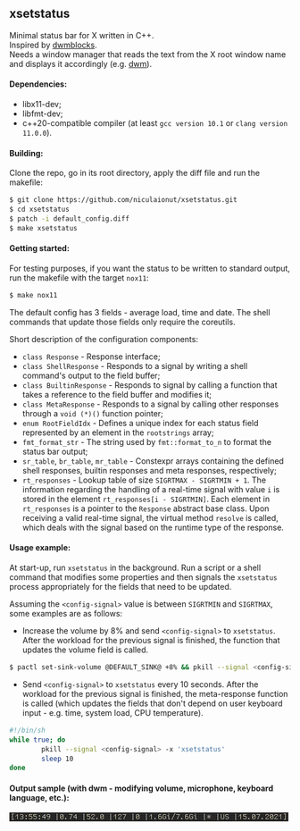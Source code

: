 ## xsetstatus
Minimal status bar for X written in C++.\
Inspired by [dwmblocks](https://github.com/torrinfail/dwmblocks).\
Needs a window manager that reads the text from the X root window name and displays it accordingly (e.g. [dwm](https://dwm.suckless.org/)).

#### Dependencies:
+ libx11-dev;
+ libfmt-dev;
+ c++20-compatible compiler (at least `gcc version 10.1` or `clang version 11.0.0`).

#### Building:

Clone the repo, go in its root directory, apply the diff file and run the makefile:

```bash
$ git clone https://github.com/niculaionut/xsetstatus.git
$ cd xsetstatus
$ patch -i default_config.diff
$ make xsetstatus
```

#### Getting started:

For testing purposes, if you want the status to be written to standard output, run the makefile with the target `nox11`:
```bash
$ make nox11
```

The default config has 3 fields - average load, time and date. The shell commands that update those fields only require the coreutils.

Short description of the configuration components:
+ `class Response` - Response interface;
+ `class ShellResponse` - Responds to a signal by writing a shell command's output to the field buffer;
+ `class BuiltinResponse` - Responds to signal by calling a function that takes a reference to the field buffer and modifies it;
+ `class MetaResponse` - Responds to a signal by calling other responses through a `void (*)()` function pointer;
+ `enum RootFieldIdx` - Defines a unique index for each status field represented by an element in the `rootstrings` array;
+ `fmt_format_str` - The string used by `fmt::format_to_n` to format the status bar output;
+ `sr_table`, `br_table`, `mr_table` - Constexpr arrays containing the defined shell responses, builtin responses and meta responses, respectively;
+ `rt_responses` - Lookup table of size `SIGRTMAX - SIGRTMIN + 1`. The information regarding the handling of a real-time signal with value `i` is stored in the element `rt_responses[i - SIGRTMIN]`. Each element in `rt_responses` is a pointer to the `Response` abstract base class. Upon receiving a valid real-time signal, the virtual method `resolve` is called, which deals with the signal based on the runtime type of the response.


#### Usage example:

At start-up, run ```xsetstatus``` in the background. Run a script or a shell command that modifies some properties and then signals the ```xsetstatus``` process appropriately for the fields that need to be updated.

Assuming the `<config-signal>` value is between `SIGRTMIN` and `SIGRTMAX`, some examples are as follows:

* Increase the volume by 8% and send `<config-signal>` to `xsetstatus`. After the workload for the previous signal is finished, the function that updates the volume field is called.
```bash
$ pactl set-sink-volume @DEFAULT_SINK@ +8% && pkill --signal <config-signal> -x 'xsetstatus'
```

* Send `<config-signal>` to `xsetstatus` every 10 seconds. After the workload for the previous signal is finished, the meta-response function is called (which updates the fields that don't depend on user keyboard input - e.g. time, system load, CPU temperature).
```bash
#!/bin/sh
while true; do
        pkill --signal <config-signal> -x 'xsetstatus'
        sleep 10
done
```

#### Output sample (with dwm - modifying volume, microphone, keyboard language, etc.):

![sample](https://raw.githubusercontent.com/niculaionut/xsetstatus/main/img/1.gif)
